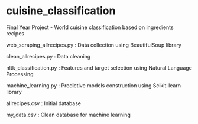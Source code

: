 # cuisine_classification
Final Year Project - World cuisine classification based on ingredients recipes



web_scraping_allrecipes.py : Data collection using BeautifulSoup library

clean_allrecipes.py : Data cleaning

nltk_classification.py : Features and target selection using Natural Language Processing

machine_learning.py : Predictive models construction using Scikit-learn library



allrecipes.csv : Initial database

my_data.csv : Clean database for machine learning

